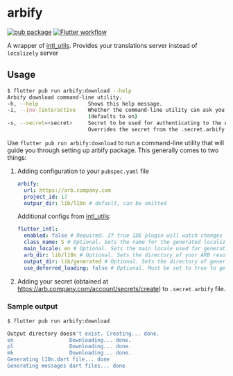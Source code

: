 # arbify

[![pub package][pub-package-badge]][pub-package]
[![Flutter workflow][flutter-workflow-badge]][flutter-workflow]

A wrapper of [intl_utils](https://pub.dev/packages/intl_utils). Provides your translations server instead of `localizely` server

## Usage

```bash
$ flutter pub run arbify:download --help
Arbify download command-line utility.
-h, --help                Shows this help message.
-i, --[no-]interactive    Whether the command-line utility can ask you interactively.
                          (defaults to on)
-s, --secret=<secret>     Secret to be used for authenticating to the Arbify API.  
                          Overrides the secret from the .secret.arbify file. 
```

Use `flutter pub run arbify:download` to run a command-line utility that will guide you through setting up arbify package. This generally comes to two things:

1. Adding configuration to your `pubspec.yaml` file

    ```yaml
    arbify:
      url: https://arb.company.com
      project_id: 17
      outpur_dir: lib/l10n # default, can be omitted
    ```

    Additional configs from [intl_utils](https://pub.dev/packages/intl_utils):
    ```yaml
    flutter_intl:
      enabled: false # Required. If true IDE plugin will watch changes of files and generate it by itself
      class_name: S # Optional. Sets the name for the generated localization class. Default: S
      main_locale: en # Optional. Sets the main locale used for generating localization files. Provided value should consist of language code and optional script and country codes separated with underscore (e.g. 'en', 'en_GB', 'zh_Hans', 'zh_Hans_CN'). Default: en
      arb_dir: lib/l10n # Optional. Sets the directory of your ARB resource files. Provided value should be a valid path on your system. Default: lib/l10n
      output_dir: lib/generated # Optional. Sets the directory of generated localization files. Provided value should be a valid path on your system. Default: lib/generated
      use_deferred_loading: false # Optional. Must be set to true to generate localization code that is loaded with deferred loading. Default: false
    ```

2. Adding your secret (obtained at https://arb.company.com/account/secrets/create) to `.secret.arbify` file.

### Sample output

```bash
$ flutter pub run arbify:download

Output directory doesn't exist. Creating... done.
en                  Downloading... done.
pl                  Downloading... done.
mk                  Downloading... done.
Generating l10n.dart file... done 
Generating messages dart files... done
```

[pub-package]: https://pub.dev/packages/arbify
[pub-package-badge]: https://img.shields.io/pub/v/arbify
[flutter-workflow]: https://github.com/Arbify/arbify_flutter/actions?query=workflow%3AFlutter
[flutter-workflow-badge]: https://img.shields.io/github/workflow/status/Arbify/arbify_flutter/Flutter
[intl]: https://pub.dev/packages/intl
[Arbify]: https://github.com/Arbify/Arbify
